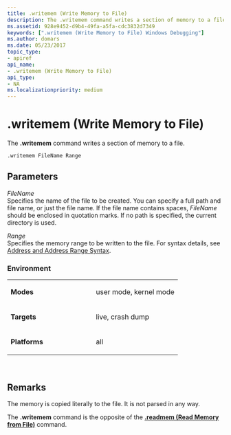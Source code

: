 ```yaml
---
title: .writemem (Write Memory to File)
description: The .writemem command writes a section of memory to a file.
ms.assetid: 928e9452-d9b4-49fa-a5fa-cdc3832d7349
keywords: [".writemem (Write Memory to File) Windows Debugging"]
ms.author: domars
ms.date: 05/23/2017
topic_type:
- apiref
api_name:
- .writemem (Write Memory to File)
api_type:
- NA
ms.localizationpriority: medium
---
```


# .writemem (Write Memory to File)


The **.writemem** command writes a section of memory to a file.

```dbgcmd
.writemem FileName Range 
```

## <span id="ddk_meta_write_memory_to_file_dbg"></span><span id="DDK_META_WRITE_MEMORY_TO_FILE_DBG"></span>Parameters


<span id="_______FileName______"></span><span id="_______filename______"></span><span id="_______FILENAME______"></span> *FileName*   
Specifies the name of the file to be created. You can specify a full path and file name, or just the file name. If the file name contains spaces, *FileName* should be enclosed in quotation marks. If no path is specified, the current directory is used.

<span id="_______Range______"></span><span id="_______range______"></span><span id="_______RANGE______"></span> *Range*   
Specifies the memory range to be written to the file. For syntax details, see [Address and Address Range Syntax](address-and-address-range-syntax.md).

### <span id="Environment"></span><span id="environment"></span><span id="ENVIRONMENT"></span>Environment

<table>
<colgroup>
<col width="50%" />
<col width="50%" />
</colgroup>
<tbody>
<tr class="odd">
<td align="left"><p><strong>Modes</strong></p></td>
<td align="left"><p>user mode, kernel mode</p></td>
</tr>
<tr class="even">
<td align="left"><p><strong>Targets</strong></p></td>
<td align="left"><p>live, crash dump</p></td>
</tr>
<tr class="odd">
<td align="left"><p><strong>Platforms</strong></p></td>
<td align="left"><p>all</p></td>
</tr>
</tbody>
</table>

 

Remarks
-------

The memory is copied literally to the file. It is not parsed in any way.

The **.writemem** command is the opposite of the [**.readmem (Read Memory from File)**](-readmem--read-memory-from-file-.md) command.

 

 





